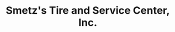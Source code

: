 ---
title: "Smetz's Tire and Service Center, Inc."
url: /ashland/smetzs-tire-and-service-center-inc/
shop: car repair
---